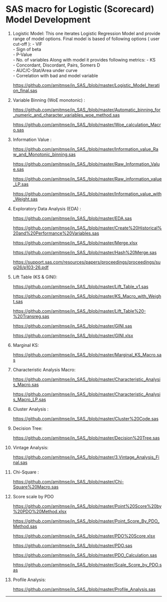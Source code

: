 # SAS macro for Logistic (Scorecard) Model Development

1. Logistic Model: 
	This one iterates Logistic Regression Model and provide range of model options.
   	Final model is based of following options ( user cut-off ):
	   	- VIF			
	   	- Sign of beta		
	   	- P-Value		
	   	- No. of variables
	Along with model it provides following metrics: 
		- KS					   
		- Concordant, Discordant, Pairs, Somers D   
		- AUC/C-Stat/Area under curve		   
		- Correlation with bad and model variable
   
   	https://github.com/amitmse/in_SAS_/blob/master/Logistic_Model_Iteration_final.sas

1. Variable Binning (WoE monotonic) :

      https://github.com/amitmse/in_SAS_/blob/master/Automatic_binning_for_numeric_and_character_variables_woe_method.sas
   
      https://github.com/amitmse/in_SAS_/blob/master/Woe_calculation_Macro.sas
   
2. Information Value :    

      https://github.com/amitmse/in_SAS_/blob/master/Information_value_Raw_and_Monotonic_binning.sas
   
      https://github.com/amitmse/in_SAS_/blob/master/Raw_Information_Value.sas
   
      https://github.com/amitmse/in_SAS_/blob/master/Raw_information_value_LP.sas
   
      https://github.com/amitmse/in_SAS_/blob/master/Information_value_with_Weight.sas
      
3. Exploratory Data Analysis (EDA) : 
      
      https://github.com/amitmse/in_SAS_/blob/master/EDA.sas
   
      https://github.com/amitmse/in_SAS_/blob/master/Create%20Historical%20and%20Performance%20Variables.sas
   
      https://github.com/amitmse/in_SAS_/blob/master/Merge.xlsx
   
      https://github.com/amitmse/in_SAS_/blob/master/Hash%20Merge.sas
   
      https://support.sas.com/resources/papers/proceedings/proceedings/sugi26/p103-26.pdf

4. Lift Table (KS & GINI):

      https://github.com/amitmse/in_SAS_/blob/master/Lift_Table_v1.sas
   
      https://github.com/amitmse/in_SAS_/blob/master/KS_Macro_with_Weight.sas
   
      https://github.com/amitmse/in_SAS_/blob/master/Lift_Table%20-%20Transreg.sas
   
      https://github.com/amitmse/in_SAS_/blob/master/GINI.sas
   
      https://github.com/amitmse/in_SAS_/blob/master/GINI.xlsx

5. Marginal KS:

      https://github.com/amitmse/in_SAS_/blob/master/Marginal_KS_Macro.sas

6. Characteristic Analysis Macro:

      https://github.com/amitmse/in_SAS_/blob/master/Characteristic_Analysis_Macro.sas
    
      https://github.com/amitmse/in_SAS_/blob/master/Characteristic_Analysis_Macro_LP.sas

7. Cluster Analysis : 

      https://github.com/amitmse/in_SAS_/blob/master/Cluster%20Code.sas

8. Decision Tree:

      https://github.com/amitmse/in_SAS_/blob/master/Decision%20Tree.sas

9. Vintage Analysis:

      https://github.com/amitmse/in_SAS_/blob/master/3.Vintage_Analysis_Final.sas

10. Chi-Square :

      https://github.com/amitmse/in_SAS_/blob/master/Chi-Square%20Macro.sas

11. Score scale by PDO

      https://github.com/amitmse/in_SAS_/blob/master/Point%20Score%20by%20PDO%20Method.xlsx
    
      https://github.com/amitmse/in_SAS_/blob/master/Point_Score_By_PDO_Method.sas
    
      https://github.com/amitmse/in_SAS_/blob/master/PDO%20Score.xlsx
    
      https://github.com/amitmse/in_SAS_/blob/master/PDO.sas
    
      https://github.com/amitmse/in_SAS_/blob/master/PDO_Calculation.sas
    
      https://github.com/amitmse/in_SAS_/blob/master/Scale_Score_by_PDO.sas
      
12. Profile Analysis:

      https://github.com/amitmse/in_SAS_/blob/master/Profile_Analysis.sas

***************************************************************************************************************

